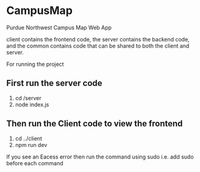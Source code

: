 # CampusMap
Purdue Northwest Campus Map Web App

client contains the frontend code, the server contains the backend code, and the common contains code that can be shared to both the client and server.

For running the project
## First run the server code
1. cd /server
2. node index.js
## Then run the Client code to view the frontend
1. cd ../client
2. npm run dev

If you see an Eacess error then run the command using sudo i.e.  add sudo before each command

